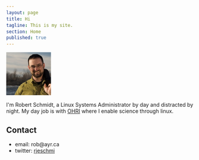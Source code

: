 ```yaml
---
layout: page
title: Hi
tagline: This is my site.
section: Home
published: true
---
```


<img class='inset right' src='/images/RobPort.jpg' title='Rob Schmidt' alt='Photo of Rob' width='120px' />


I'm Robert Schmidt, a Linux Systems Administrator by day and distracted by night. My day job is with [OHRI](http://ohri.ca) where I enable science through linux.

     
## Contact

<ul>
<li>email: rob@ayr.ca</li>
<li>twitter: <a href="http://twitter.com/rjeschmi">rjeschmi</a></li>
</ul>

